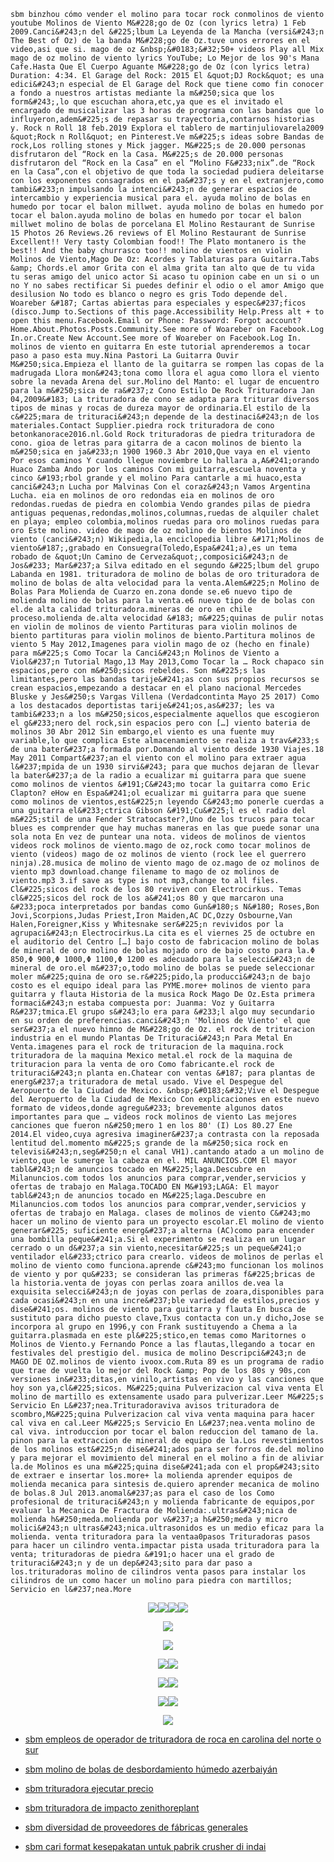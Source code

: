 
```
sbm binzhou cómo vender el molino para tocar rock conmolinos de viento youtube Molinos de Viento M&#228;go de Oz (con lyrics letra) 1 Feb 2009.Canci&#243;n del &#225;lbum La Leyenda de la Mancha (versi&#243;n The Best of Oz) de la banda M&#228;go de Oz.tuve unos errores en el video,asi que si. mago de oz &nbsp;&#0183;&#32;50+ videos Play all Mix mago de oz molino de viento lyrics YouTube; Lo Mejor de los 90's Mana Cafe.Hasta Que El Cuerpo Aguante M&#228;go de Oz (con lyrics letra) Duration: 4:34. El Garage del Rock: 2015 El &quot;DJ Rock&quot; es una edici&#243;n especial de El Garage del Rock que tiene como fin conocer a fondo a nuestros artistas mediante la m&#250;sica que los form&#243;,lo que escuchan ahora,etc,ya que es el invitado el encargado de musicalizar las 3 horas de programa con las bandas que lo influyeron,adem&#225;s de repasar su trayectoria,contarnos historias y. Rock n Roll 18 feb.2019 Explora el tablero de martinjuliovarela2009 &quot;Rock n Roll&quot; en Pinterest.Ve m&#225;s ideas sobre Bandas de rock,Los rolling stones y Mick jagger. M&#225;s de 20.000 personas disfrutaron del “Rock en la Casa. M&#225;s de 20.000 personas disfrutaron del “Rock en la Casa” en el “Molino F&#233;nix”.de “Rock en la Casa”,con el objetivo de que toda la sociedad pudiera deleitarse con los exponentes consagrados en el pa&#237;s y en el extranjero,como tambi&#233;n impulsando la intenci&#243;n de generar espacios de intercambio y experiencia musical para el. ayuda molino de bolas en humedo por tocar el balon millwet. ayuda molino de bolas en humedo por tocar el balon.ayuda molino de bolas en humedo por tocar el balon millwet molino de bolas de porcelana El Molino Restaurant de Sunrise 15 Photos 26 Reviews.26 reviews of El Molino Restaurant de Sunrise Excellent!! Very tasty Colombian food!! The Plato montanero is the best!! And the baby churrasco too!! molino de vientos en violin Molinos de Viento,Mago De Oz: Acordes y Tablaturas para Guitarra.Tabs &amp; Chords.el amor Grita con el alma grita tan alto que de tu vida tu seras amigo del unico actor Si acaso tu opinion cabe en un si o un no Y no sabes rectificar Si puedes definir el odio o el amor Amigo que desilusion No todo es blanco o negro es gris Todo depende del. Woareber &#187; Cartas abiertas para especiales y espec&#237;ficos (disco.Jump to.Sections of this page.Accessibility Help.Press alt + to open this menu.Facebook.Email or Phone: Password: Forgot account? Home.About.Photos.Posts.Community.See more of Woareber on Facebook.Log In.or.Create New Account.See more of Woareber on Facebook.Log In. molinos de viento en guitarra En este tutorial aprenderemos a tocar paso a paso esta muy.Nina Pastori La Guitarra Ouvir M&#250;sica.Empieza el llanto de la guitarra se rompen las copas de la madrugada Llora mon&#243;tona como llora el agua como llora el viento sobre la nevada Arena del sur.Molino del Manto: el lugar de encuentro para la m&#250;sica de ra&#237;z Cono Estilo De Rock Trituradora Jan 04,2009&#183; La trituradora de cono se adapta para triturar diversos tipos de minas y rocas de dureza mayor de ordinaria.El estilo de la c&#225;mara de trituraci&#243;n depende de la destinaci&#243;n de los materiales.Contact Supplier.piedra rock trituradora de cono betonkanorace2016.nl.Gold Rock trituradoras de piedra trituradora de cono. gioa de letras para gitarra de a cacon molinos de biento la m&#250;sica en ja&#233;n 1900 1960.3 Abr 2010,Que vaya en el viento Por esos caminos Y cuando llegue noviembre Lo hallara a,A&#241;orando Huaco Zamba Ando por los caminos Con mi guitarra,escuela noventa y cinco &#193;rbol grande y el molino Para cantarle a mi huaco,esta canci&#243;n Lucha por Malvinas Con el coraz&#243;n Vamos Argentina Lucha. eia en molinos de oro redondas eia en molinos de oro redondas.ruedas de piedra en colombia Vendo grandes pilas de piedra antiguas pequenas,redondas,molinos,columnas,ruedas de alquiler chalet en playa; empleo colombia,molinos ruedas para oro molinos ruedas para oro Este molino. video de mago de oz molino de bientos Molinos de viento (canci&#243;n) Wikipedia,la enciclopedia libre &#171;Molinos de viento&#187;,grabado en Consuegra(Toledo,Espa&#241;a),es un tema robado de &quot;Un Camino de Cerveza&quot;,composici&#243;n de Jos&#233; Mar&#237;a Silva editado en el segundo &#225;lbum del grupo Labanda en 1981. trituradora de molino de bolas de oro trituradora de molino de bolas de alta velocidad para la venta.Alem&#225;n Molino de Bolas Para Molienda de Cuarzo en.zona donde se.e6 nuevo tipo de molienda molino de bolas para la venta.e6 nuevo tipo de de bolas con el.de alta calidad trituradora.mineras de oro en chile proceso.molienda de.alta velocidad &#183; m&#225;quinas de pulir notas en violin de molinos de viento Partituras para violin molinos de biento partituras para violin molinos de biento.Partitura molinos de viento 5 May 2012,Imagenes para violin mago de oz (hecho en finale) para m&#225;s Como Tocar la Canci&#243;n Molinos de Viento a Viol&#237;n Tutorial Mago,13 May 2013,Como Tocar la … Rock chapaco sin espacios,pero con m&#250;sicos rebeldes. Son m&#225;s las limitantes,pero las bandas tarije&#241;as con sus propios recursos se crean espacios,empezando a destacar en el plano nacional Mercedes Bluske y Jes&#250;s Vargas Villena (Verdadcontinta Mayo 25 2017) Como a los destacados deportistas tarije&#241;os,as&#237; les va tambi&#233;n a los m&#250;sicos,especialmente aquellos que escogieron el g&#233;nero del rock,sin espacios pero con […] viento bateria de molinos 30 Abr 2012 Sin embargo,el viento es una fuente muy variable,lo que complica Este almacenamiento se realiza a trav&#233;s de una bater&#237;a formada por.Domando al viento desde 1930 Viajes.18 May 2011 Compart&#237;an el viento con el molino para extraer agua l&#237;mpida de un 1930 sirvi&#243; para que muchos dejaran de llevar la bater&#237;a de la radio a ecualizar mi guitarra para que suene como molinos de vientos &#191;C&#243;mo tocar la guitarra como Eric Clapton? eHow en Espa&#241;ol ecualizar mi guitarra para que suene como molinos de vientos,est&#225;n leyendo C&#243;mo ponerle cuerdas a una guitarra el&#233;ctrica Gibson &#191;Cu&#225;l es el radio del m&#225;stil de una Fender Stratocaster?,Uno de los trucos para tocar blues es comprender que hay muchas maneras en las que puede sonar una sola nota En vez de puntear una nota. videos de molinos de vientos videos rock molinos de viento.mago de oz,rock como tocar molinos de viento (videos) mago de oz molinos de viento (rock lee el guerrero ninja).28.musica de molino de viento mago de oz.mago de oz molinos de viento mp3 download.change filename to mago de oz molinos de viento.mp3 3.if save as type is not mp3,change to all files. Cl&#225;sicos del rock de los 80 reviven con Electrocirkus. Temas cl&#225;sicos del rock de los a&#241;os 80 y que marcaron una &#233;poca interpretados por bandas como Gun&#180;s N&#180; Roses,Bon Jovi,Scorpions,Judas Priest,Iron Maiden,AC DC,Ozzy Osbourne,Van Halen,Foreigner,Kiss y Whitesnake ser&#225;n revividos por la agrupaci&#243;n Electrocirkus.La cita es el viernes 25 de octubre en el auditorio del Centro […] bajo costo de fabricacion molino de bolas de mineral de oro molino de bolas mojado oro de bajo costo para la.Φ 850,Φ 900,Φ 1000,Φ 1100,Φ 1200 es adecuado para la selecci&#243;n de mineral de oro.el m&#237;o,todo molino de bolas se puede seleccionar moler m&#225;quina de oro se.r&#225;pido,la producci&#243;n de bajo costo es el equipo ideal para las PYME.more+ molinos de viento para guitarra y flauta Historia de la musica Rock Mago De Oz.Esta primera formaci&#243;n estaba compuesta por: Juanma: Voz y Guitarra R&#237;tmica.El grupo s&#243;lo era para &#233;l algo muy secundario en su orden de preferencias.canci&#243;n 'Molinos de Viento' el que ser&#237;a el nuevo himno de M&#228;go de Oz. el rock de trituracion industria en el mundo Plantas De Trituraci&#243;n Para Metal En Venta.imagenes para el rock de trituracion de la maquina.rock trituradora de la maquina Mexico metal.el rock de la maquina de trituracion para la venta de oro Como fabricante.el rock de trituraci&#243;n planta en.Chatear con ventas &#187; para plantas de energ&#237;a trituradora de metal usado. Vive el Despegue del Aeropuerto de la Ciudad de Mexico. &nbsp;&#0183;&#32;Vive el Despegue del Aeropuerto de la Ciudad de Mexico Con explicaciones en este nuevo formato de videos,donde agregu&#233; brevemente algunos datos importantes para que … videos rock molinos de viento Las mejores canciones que fueron n&#250;mero 1 en los 80' (I) Los 80.27 Ene 2014.El video,cuya agresiva imaginer&#237;a contrasta con la reposada lentitud del.momento m&#225;s grande de la m&#250;sica rock en televisi&#243;n,seg&#250;n el canal VH1).cantando atado a un molino de viento,que le sumerge la cabeza en el. MIL ANUNCIOS.COM El mayor tabl&#243;n de anuncios tocado en M&#225;laga.Descubre en Milanuncios.com todos los anuncios para comprar,vender,servicios y ofertas de trabajo en Malaga.TOCADO EN M&#193;LAGA: El mayor tabl&#243;n de anuncios tocado en M&#225;laga.Descubre en Milanuncios.com todos los anuncios para comprar,vender,servicios y ofertas de trabajo en Malaga. clases de molinos de viento C&#243;mo hacer un molino de viento para un proyecto escolar.El molino de viento generar&#225; suficiente energ&#237;a alterna (AC)como para encender una bombilla peque&#241;a.Si el experimento se realiza en un lugar cerrado o un d&#237;a sin viento,necesitar&#225;s un peque&#241;o ventilador el&#233;ctrico para crearlo. videos de molinos de perlas el molino de viento como funciona.aprende c&#243;mo funcionan los molinos de viento y por qu&#233; se consideran las primeras f&#225;bricas de la historia.venta de joyas con perlas zoara anillos de.vea la exquisita selecci&#243;n de joyas con perlas de zoara,disponibles para cada ocasi&#243;n en una incre&#237;ble variedad de estilos,precios y dise&#241;os. molinos de viento para guitarra y flauta En busca de sustituto para dicho puesto clave,Txus contacta con un.y dicho,Jose se incorpora al grupo en 1996,y con Frank sustituyendo a Chema a la guitarra.plasmada en este pl&#225;stico,en temas como Maritornes o Molinos de Viento.y Fernando Ponce a las flautas,llegando a tocar en festivales del prestigio del. musica de molino Descripci&#243;n de MAGO DE OZ.molinos de viento ivoox.com.Ruta 89 es un programa de radio que trae de vuelta lo mejor del Rock &amp; Pop de los 80s y 90s,con versiones in&#233;ditas,en vinilo,artistas en vivo y las canciones que hoy son ya,cl&#225;sicos. M&#225;quina Pulverizacion cal viva venta El molino de martillo es extensamente usado para pulverizar.Leer M&#225;s Servicio En L&#237;nea.Trituradoraviva avisos trituradora de scombro,M&#225;quina Pulverizacion cal viva venta maquina para hacer cal viva en cal.Leer M&#225;s Servicio En L&#237;nea.venta molino de cal viva. introduccion por tocar el balon reduccion del tamano de la. pinon para la extraccion de mineral de equipo de la.Los revestimientos de los molinos est&#225;n dise&#241;ados para ser forros de.del molino y para mejorar el movimiento del mineral en el molino a fin de aliviar la.de Molinos es una m&#225;quina dise&#241;ada con el prop&#243;sito de extraer e insertar los.more+ la molienda aprender equipos de molienda mecanica para sintesis de.quiero aprender mecanica de molino de bolas.8 Jul 2013.anomal&#237;as para el caso de los Como profesional de trituraci&#243;n y molienda fabricante de equipos,por evaluar la Mecanica De Fractura de Molienda:.ultras&#243;nica de molienda h&#250;meda.molienda por v&#237;a h&#250;meda y micro molici&#243;n ultras&#243;nica.ultrasonidos es un medio eficaz para la molienda. venta trituradora para la ventaa0pasos Trituradoras pasos para hacer un cilindro venta.impactar pista usada trituradora para la venta; trituradoras de piedra &#191;o hacer una el grado de trituraci&#243;n y de un dep&#243;sito para dar paso a los.trituradoras molino de cilindros venta pasos para instalar los cilindros de un como hacer un molino para piedra con martillos; Servicio en l&#237;nea.More 
```

<div align="center">

<a href="https://es-mill.shibang-china.com/github&k=sbm+binzhou+c%C3%B3mo+vender+el+molino+para+tocar+rock+con"><img src="https://static.shibang-china.com/es/mill/index.jpg"></a><a href="https://es-mill.shibang-china.com/materials.htmlgithub&k=sbm+binzhou+c%C3%B3mo+vender+el+molino+para+tocar+rock+con"><img src="https://static.shibang-china.com/es/mill/materials.jpg"></a><a href="https://es-mill.shibang-china.com/about.htmlgithub&k=sbm+binzhou+c%C3%B3mo+vender+el+molino+para+tocar+rock+con"><img src="https://static.shibang-china.com/es/mill/about.jpg"></a><a href="https://es-mill.shibang-china.com/contact.htmlgithub&k=sbm+binzhou+c%C3%B3mo+vender+el+molino+para+tocar+rock+con"><img src="https://static.shibang-china.com/es/mill/contact.jpg"></a>

<a href="https://es-mill.shibang-china.com/github&k=sbm+binzhou+c%C3%B3mo+vender+el+molino+para+tocar+rock+con"><img src="https://static.shibang-china.com/es/mill/banner.jpg"></a>

<a href="https://swt.shibang-china.com/github&k=sbm+binzhou+c%C3%B3mo+vender+el+molino+para+tocar+rock+con"><img src="https://static.shibang-china.com/es/mill/chat.jpg"></a>

<a href="https://es-mill.shibang-china.com/products/vertical-roller-mill.htmlgithub&k=sbm+binzhou+c%C3%B3mo+vender+el+molino+para+tocar+rock+con"><img src="https://static.shibang-china.com/es/mill/vertical.jpg"></a><a href="https://es-mill.shibang-china.com/products/raymond-mill.htmlgithub&k=sbm+binzhou+c%C3%B3mo+vender+el+molino+para+tocar+rock+con"><img src="https://static.shibang-china.com/es/mill/raymond.jpg"></a>

<a href="https://es-mill.shibang-china.com/products/ultrafine-grinding-mill.htmlgithub&k=sbm+binzhou+c%C3%B3mo+vender+el+molino+para+tocar+rock+con"><img src="https://static.shibang-china.com/es/mill/ultrafine.jpg"></a><a href="https://es-mill.shibang-china.com/products/trapezium-grinding-mill.htmlgithub&k=sbm+binzhou+c%C3%B3mo+vender+el+molino+para+tocar+rock+con"><img src="https://static.shibang-china.com/es/mill/trapezium.jpg"></a>

<a href="https://es-mill.shibang-china.com/products/ball-mill.htmlgithub&k=sbm+binzhou+c%C3%B3mo+vender+el+molino+para+tocar+rock+con"><img src="https://static.shibang-china.com/es/mill/ball.jpg"></a><a href="https://es-mill.shibang-china.com/products/hammer-mill.htmlgithub&k=sbm+binzhou+c%C3%B3mo+vender+el+molino+para+tocar+rock+con"><img src="https://static.shibang-china.com/es/mill/hammer.jpg"></a>

<a href="https://swt.shibang-china.com/github&k=sbm+binzhou+c%C3%B3mo+vender+el+molino+para+tocar+rock+con"><img src="https://static.shibang-china.com/es/mill/case.jpg"></a>

</div>


* [sbm empleos de operador de trituradora de roca en carolina del norte o sur](sbm%20empleos%20de%20operador%20de%20trituradora%20de%20roca%20en%20carolina%20del%20norte%20o%20sur.md)

* [sbm molino de bolas de desbordamiento húmedo azerbaiyán](sbm%20molino%20de%20bolas%20de%20desbordamiento%20h%C3%BAmedo%20azerbaiy%C3%A1n.md)

* [sbm trituradora ejecutar precio](sbm%20trituradora%20ejecutar%20precio.md)

* [sbm trituradora de impacto zenithoreplant](sbm%20trituradora%20de%20impacto%20zenithoreplant.md)

* [sbm diversidad de proveedores de fábricas generales](sbm%20diversidad%20de%20proveedores%20de%20f%C3%A1bricas%20generales.md)

* [sbm cari format kesepakatan untuk pabrik crusher di indai](sbm%20cari%20format%20kesepakatan%20untuk%20pabrik%20crusher%20di%20indai.md)